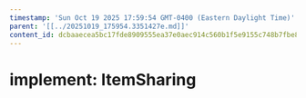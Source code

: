 ```yaml
---
timestamp: 'Sun Oct 19 2025 17:59:54 GMT-0400 (Eastern Daylight Time)'
parent: '[[../20251019_175954.3351427e.md]]'
content_id: dcbaaecea5bc17fde8909555ea37e0aec914c560b1f5e9155c748b7fbe88882a
---
```


# implement: ItemSharing
